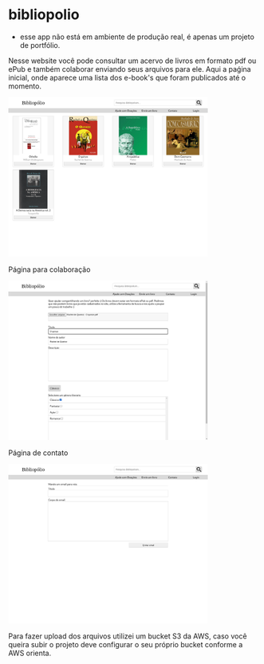 # bibliopolio

* esse app não está em ambiente de produção real, é apenas um projeto de portfólio.

Nesse website você pode consultar um acervo de livros em formato pdf ou ePub e também colaborar enviando seus arquivos para ele.
Aqui a paǵina inicial, onde aparece uma lista dos e-book's que foram publicados até o momento.

<img width="400" src="./docs/1.png" />

Página para colaboração

<img width="400" src="./docs/2.png" />

Página de contato

<img width="400" src="./docs/3.png" />

Para fazer upload dos arquivos utilizei um bucket S3 da AWS, caso você queira subir o projeto deve configurar o seu próprio bucket conforme a AWS orienta.
